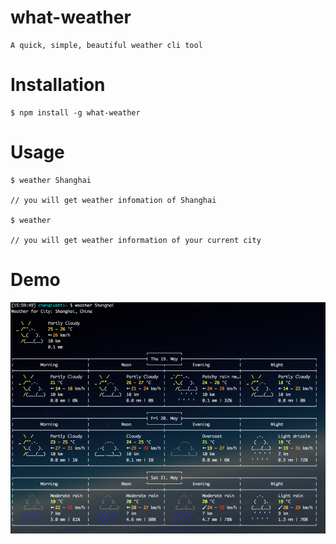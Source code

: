 # what-weather

    A quick, simple, beautiful weather cli tool

# Installation

    $ npm install -g what-weather

# Usage

    $ weather Shanghai

    // you will get weather infomation of Shanghai

    $ weather

    // you will get weather information of your current city

# Demo

![what-weather-demo](https://raw.githubusercontent.com/chenqiushi/what-weather/dev/what-weather-demo.png)